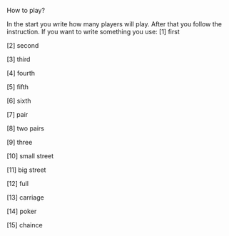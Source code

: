 How to play?

In the start you write how many players will play. After that you follow the instruction. If you want to write something you use:
[1] first

[2] second

[3] third

[4] fourth

[5] fifth

[6] sixth
 
[7] pair

[8] two pairs

[9] three

[10] small street

[11] big street

[12] full

[13] carriage

[14] poker

[15] chaince
